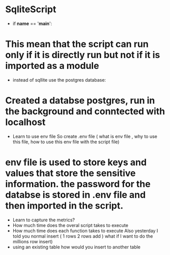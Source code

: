 # SqliteScript

* if __name__ == '__main__': 
# This mean that the script can run only if it is directly run but not if it is imported as a module
* instead of sqllite use the postgres database:
# Created a databse postgres, run in the background and conntected with localhost
* Learn to use env file So create .env file ( what is env file , why to use this file, how to use this env file with the script file)
# env file is used to store keys and values that store the sensitive information. the password for the databse is stored in .env file and then imported in the script. 

* Learn to capture the metrics? 
* How much time does the overal script takes to execute
* How much time does each function takes to execute
    Also yesterday I told you
    normal insert  (  1 rows 2 rows add  )
    what if I want to do the millions row insert) 
* using an existing table how would you insert to another table






